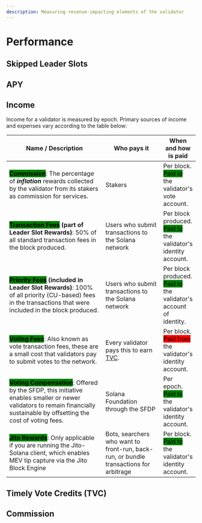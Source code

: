 ```yaml
---
description: Measuring revenue-impacting elements of the validator
---
```


# Performance

## Skipped Leader Slots

## APY

## Income

Income for a validator is measured by epoch. Primary sources of income and expenses vary according to the table below:

<table><thead><tr><th width="356.01171875">Name / Description</th><th width="180.3203125">Who pays it</th><th>When and how is paid</th></tr></thead><tbody><tr><td><mark style="background-color:green;"><strong>Commission</strong></mark>: The percentage of <em><strong>inflation</strong></em> rewards collected by the validator from its stakers as commission for services.</td><td>Stakers</td><td>Per block.<br><mark style="background-color:green;">Paid to</mark> the validator's vote account.</td></tr><tr><td><mark style="background-color:green;"><strong>Transaction Fees</strong></mark><strong> (part of Leader Slot Rewards)</strong>: 50% of all standard transaction fees in the block produced.</td><td>Users who submit transactions to the Solana network</td><td>Per block produced.<br><mark style="background-color:green;">Paid to</mark> the validator's identity account.</td></tr><tr><td><mark style="background-color:green;"><strong>Priority Fees</strong></mark><strong> (included in Leader Slot Rewards)</strong>: 100% of all priority (CU-based) fees in the transactions that were included in the block produced.</td><td>Users who submit transactions to the Solana network</td><td>Per block produced.<br><mark style="background-color:green;">Paid to</mark> the validator's account of identity.</td></tr><tr><td><mark style="background-color:green;"><strong>Voting Fees</strong></mark>: Also known as vote transaction fees, these are a small cost that validators pay to submit votes to the network.</td><td>Every validator pays this to earn <a href="performance.md#timely-vote-credits-tvc">TVC</a>.</td><td>Per block.<br><mark style="background-color:red;">Paid from</mark> the validator's identity account.</td></tr><tr><td><mark style="background-color:green;"><strong>Voting Compensation</strong></mark>: Offered by the SFDP, this initiative enables smaller or newer validators to remain financially sustainable by offsetting the cost of voting fees.</td><td>Solana Foundation through the SFDP</td><td>Per epoch.<br><mark style="background-color:green;">Paid to</mark> the validator's identity account.</td></tr><tr><td><mark style="background-color:green;"><strong>Jito Rewards</strong></mark>: Only applicable if you are running the Jito-Solana client, which enables MEV tip capture via the Jito Block Engine</td><td>Bots, searchers who want to front-run, back-run, or bundle transactions for arbitrage</td><td>Per block.<br><mark style="background-color:green;">Paid to</mark> the validator's identity account.</td></tr></tbody></table>

## Timely Vote Credits (TVC)

## Commission

